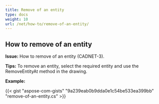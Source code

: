 ```yaml
---
title: Remove of an entity
type: docs
weight: 10
url: /net/how-to/remove-of-an-entity/
---
```


## **How to remove of an entity**

**Issue:** How to remove of an entity (CADNET-3).

**Tips:** To remove an entity, select the required entity and use the RemoveEntityAt method in the drawing.

**Example:**

{{< gist "aspose-com-gists" "9a239eab0b9dda0e1c54be533ea399bb" "remove-of-an-entity.cs" >}}